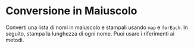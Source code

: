 # Conversione in Maiuscolo

Converti una lista di nomi in maiuscolo e stampali usando `map` e `forEach`.
In seguito, stampa la lunghezza di ogni nome.
Puoi usare i riferimenti ai metodi.